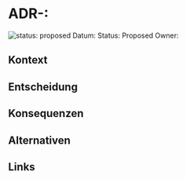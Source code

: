 # ADR-<NUMMER>: <TITEL>  
![status: proposed](https://img.shields.io/badge/status-proposed-yellow)
Datum: <YYYY-MM-DD>
Status: Proposed
Owner: <name>
## Kontext
## Entscheidung
## Konsequenzen
## Alternativen
## Links
